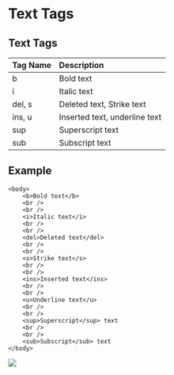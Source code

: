 # Text Tags

## Text Tags

| Tag Name | Description |
| :--- | :--- |
| b | Bold text |
| i | Italic text |
| del, s | Deleted text, Strike text |
| ins, u | Inserted text, underline text |
| sup | Superscript text |
| sub | Subscript text |



## Example

```markup
<body>
    <b>Bold text</b>
    <br />
    <br />
    <i>Italic text</i>
    <br />
    <br />
    <del>Deleted text</del>
    <br />
    <br />
    <s>Strike text</s>
    <br />
    <br />
    <ins>Inserted text</ins>
    <br />
    <br />
    <u>Underline text</u>
    <br />
    <br />
    <sup>Superscript</sup> text
    <br />
    <br />
    <sub>Subscript</sub> text
</body>
```

![](https://i.postimg.cc/zfWk1cLX/text-tag.png)

